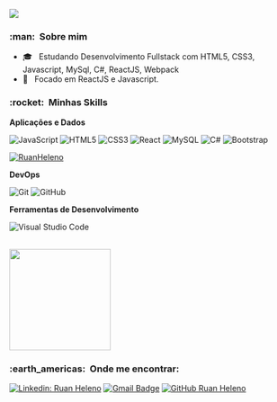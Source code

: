 
![](https://komarev.com/ghpvc/?username=RuanHeleno&color=006bed)

<h3> :man: &nbsp;Sobre mim </h3>

- 🎓 &nbsp; Estudando Desenvolvimento Fullstack com HTML5, CSS3, Javascript, MySql, C#, ReactJS, Webpack
- 🌱 &nbsp; Focado em ReactJS e Javascript.

<h3> :rocket: &nbsp;Minhas Skills </h3>

**Aplicações e Dados**

  ![JavaScript](https://img.shields.io/badge/JavaScript-F7DF1E?style=for-the-badge&logo=javascript&logoColor=black)
  ![HTML5](https://img.shields.io/badge/HTML5-E34F26?style=for-the-badge&logo=html5&logoColor=white)
  ![CSS3](https://img.shields.io/badge/CSS3-1572B6?style=for-the-badge&logo=css3&logoColor=white)
  ![React](https://img.shields.io/badge/React-20232A?style=for-the-badge&logo=react&logoColor=61DAFB)
  ![MySQL](https://img.shields.io/badge/MySQL-00000F?style=for-the-badge&logo=mysql&logoColor=white)
  ![C#](https://img.shields.io/badge/C%23-239120?style=for-the-badge&logo=c-sharp&logoColor=white)
  ![Bootstrap](https://img.shields.io/badge/Bootstrap-563D7C?style=for-the-badge&logo=bootstrap&logoColor=white)
  
  [![RuanHeleno](https://github-readme-stats.vercel.app/api/top-langs/?username=RuanHeleno&hide=html&layout=compact=true&theme=dracula)](https://github.com/RuanHeleno/)

**DevOps**

  ![Git](https://img.shields.io/badge/-Git-333333?style=flat&logo=git)
  ![GitHub](https://img.shields.io/badge/-GitHub-333333?style=flat&logo=github)

**Ferramentas de Desenvolvimento**

  ![Visual Studio Code](https://img.shields.io/badge/-Visual%20Studio%20Code-333333?style=flat&logo=visual-studio-code&logoColor=007ACC)

<br/>

<a href="https://github.com/RuanHeleno">
  <img height="180em" src="https://github-readme-stats.vercel.app/api?username=RuanHeleno&theme=dracula&show_icons=true" />
</a>

<br/>

<h3> :earth_americas: &nbsp;Onde me encontrar: </h3> 

[![Linkedin: Ruan Heleno](https://img.shields.io/badge/-RuanHeleno-blue?style=flat-square&logo=Linkedin&logoColor=white&link=https://www.linkedin.com/in/ruan-heleno-da-rocha-vieira-753155105/)](https://www.linkedin.com/in/ruan-heleno-da-rocha-vieira-753155105/)
[![Gmail Badge](https://img.shields.io/badge/-ruan.empreenderop@gmail.com-006bed?style=flat-square&logo=Gmail&logoColor=white&link=mailto:ruan.empreenderop@gmail.com)](mailto:ruan.empreenderop@gmail.com)
[![GitHub Ruan Heleno]( https://img.shields.io/github/followers/RuanHeleno?label=follow&style=social)](https://github.com/RuanHeleno)
